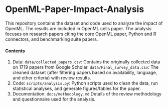 # OpenML-Paper-Impact-Analysis
This repository contains the dataset and code used to analyze the impact of OpenML. The results are included in OpenML cells paper. The analysis focuses on research papers citing the core OpenML paper, Python and R connectors, and benchmarking suite papers.

#### Contents
1. Data: `data/collected_papers.csv`: Contains the originally collected data on 1719 papers from Google Scholar. `data/Final_survey_data.csv`: The cleaned dataset (after filtering papers based on availability, language, and other criteria) with review results.
2. Code:  `scripts/analysis.py`: Python scripts used to clean the data, run statistical analyses, and generate figures/tables for the paper.
3. Documentation: `docs/methodology.md` Details of the review methodology and questionnaire used for the analysis.
